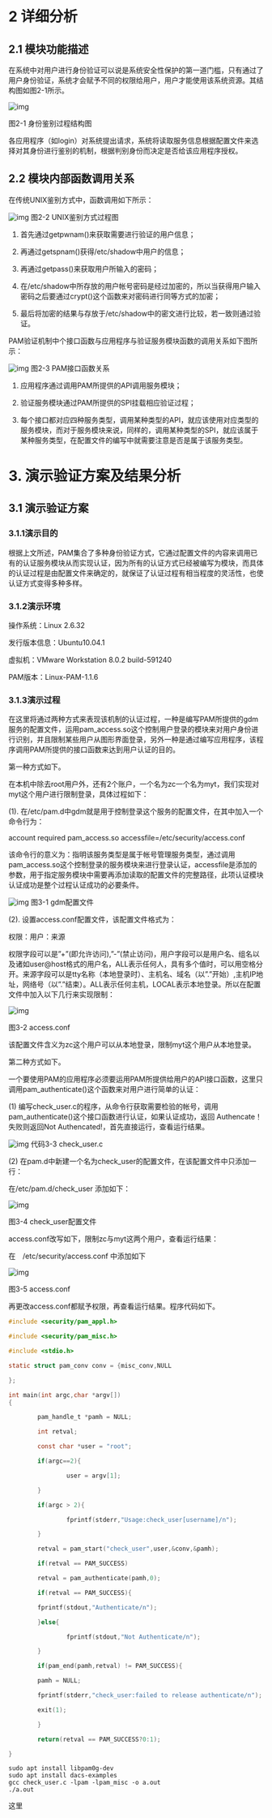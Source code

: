 # **2** **详细分析**

## 2.1 模块功能描述

在系统中对用户进行身份验证可以说是系统安全性保护的第一道门槛，只有通过了用户身份验证，系统才会赋予不同的权限给用户，用户才能使用该系统资源。其结构图如图2-1所示。

![img](01.Linux身份鉴别机制实现分析(1).assets/640-1575205399923.webp)

   图2-1 身份鉴别过程结构图

各应用程序（如login）对系统提出请求，系统将读取服务信息根据配置文件来选择对其身份进行鉴别的机制，根据判别身份而决定是否给该应用程序授权。

## 2.2 模块内部函数调用关系

在传统UNIX鉴别方式中，函数调用如下所示：

![img](01.Linux身份鉴别机制实现分析(1).assets/640-1575205386962.webp)
                             图2-2 UNIX鉴别方式过程图

1. 首先通过getpwnam()来获取需要进行验证的用户信息；

2. 再通过getspnam()获得/etc/shadow中用户的信息；

3. 再通过getpass()来获取用户所输入的密码；

4. 在/etc/shadow中所存放的用户帐号密码是经过加密的，所以当获得用户输入密码之后要通过crypt()这个函数来对密码进行同等方式的加密；

5. 最后将加密的结果与存放于/etc/shadow中的密文进行比较，若一致则通过验证。

PAM验证机制中个接口函数与应用程序与验证服务模块函数的调用关系如下图所示：

![img](01.Linux身份鉴别机制实现分析(1).assets/640.webp)                           图2-3 PAM接口函数关系

1. 应用程序通过调用PAM所提供的API调用服务模块；

2. 验证服务模块通过PAM所提供的SPI挂载相应验证过程；

3. 每个接口都对应四种服务类型，调用某种类型的API，就应该使用对应类型的服务模块，而对于服务模块来说，同样的，调用某种类型的SPI，就应该属于某种服务类型，在配置文件的编写中就需要注意是否是属于该服务类型。

# 3. 演示验证方案及结果分析

## **3.1** **演示验证方案**

### **3.1.1演示目的**

根据上文所述，PAM集合了多种身份验证方式，它通过配置文件的内容来调用已有的认证服务模块从而实现认证，因为所有的认证方式已经被编写为模块，而具体的认证过程是由配置文件来确定的，就保证了认证过程有相当程度的灵活性，也使认证方式变得多种多样。

### **3.1.2演示环境**

操作系统：Linux 2.6.32

发行版本信息：Ubuntu10.04.1

虚拟机：VMware Workstation 8.0.2 build-591240

PAM版本：Linux-PAM-1.1.6

### **3.1.3演示过程**

在这里将通过两种方式来表现该机制的认证过程，一种是编写PAM所提供的gdm服务的配置文件，运用pam_access.so这个控制用户登录的模块来对用户身份进行识别，并且限制某些用户从图形界面登录，另外一种是通过编写应用程序，该程序调用PAM所提供的接口函数来达到用户认证的目的。

第一种方式如下。

在本机中除去root用户外，还有2个账户，一个名为zc一个名为myt，我们实现对myt这个用户进行限制登录，具体过程如下：

(1). 在/etc/pam.d中gdm就是用于控制登录这个服务的配置文件，在其中加入一个命令行为：

account required pam_access.so accessfile=/etc/security/access.conf

该命令行的意义为：指明该服务类型是属于帐号管理服务类型，通过调用pam_access.so这个控制登录的服务模块来进行登录认证，accessfile是添加的参数，用于指定服务模块中需要再添加读取的配置文件的完整路径，此项认证模块认证成功是整个过程认证成功的必要条件。

![img](01.Linux身份鉴别机制实现分析(1).assets/640-1575205958441.webp)
图3-1 gdm配置文件

(2). 设置access.conf配置文件，该配置文件格式为：

权限：用户：来源

权限字段可以是”+”(即允许访问),”-”(禁止访问)，用户字段可以是用户名、组名以及诸如user@host格式的用户名，ALL表示任何人，具有多个值时，可以用空格分开。来源字段可以是tty名称（本地登录时）、主机名、域名（以”.”开始）,主机IP地址，网络号（以”.”结束）。ALL表示任何主机，LOCAL表示本地登录。所以在配置文件中加入以下几行来实现限制：

![img](01.Linux身份鉴别机制实现分析(1).assets/640-1575206025539.webp)

图3-2 access.conf

该配置文件含义为zc这个用户可以从本地登录，限制myt这个用户从本地登录。

第二种方式如下。

一个要使用PAM的应用程序必须要运用PAM所提供给用户的API接口函数，这里只调用pam_authenticate()这个函数来对用户进行简单的认证：

(1) 编写check_user.c的程序，从命令行获取需要检验的帐号，调用pam_authenticate()这个接口函数进行认证，如果认证成功，返回 Authencate！失败则返回Not Authencated!，首先直接运行，查看运行结果。

![img](01.Linux身份鉴别机制实现分析(1).assets/640-1575206188140.webp)
代码3-3 check_user.c

(2) 在pam.d中新建一个名为check_user的配置文件，在该配置文件中只添加一行：

在/etc/pam.d/check_user 添加如下：

![img](01.Linux身份鉴别机制实现分析(1).assets/640-1575206228127.webp)

图3-4 check_user配置文件

access.conf改写如下，限制zc与myt这两个用户，查看运行结果：

在　/etc/security/access.conf 中添加如下

![img](01.Linux身份鉴别机制实现分析(1).assets/640-1575206245460.webp)



图3-5 access.conf

再更改access.conf都赋予权限，再查看运行结果。程序代码如下。

```c
#include <security/pam_appl.h>

#include <security/pam_misc.h>

#include <stdio.h>

static struct pam_conv conv = {misc_conv,NULL

};

int main(int argc,char *argv[])
{

        pam_handle_t *pamh = NULL;

        int retval;

        const char *user = "root";

        if(argc==2){

                user = argv[1];

        }

        if(argc > 2){

                fprintf(stderr,"Usage:check_user[username]/n");

        }

        retval = pam_start("check_user",user,&conv,&pamh);

        if(retval == PAM_SUCCESS)

        retval = pam_authenticate(pamh,0);

        if(retval == PAM_SUCCESS){

        fprintf(stdout,"Authenticate/n");

        }else{

                fprintf(stdout,"Not Authenticate/n");

        }

        if(pam_end(pamh,retval) != PAM_SUCCESS){

        pamh = NULL;

        fprintf(stderr,"check_user:failed to release authenticate/n");

        exit(1);

        }

        return(retval == PAM_SUCCESS?0:1);

}
```

```shell
sudo apt install libpam0g-dev
sudo apt install dacs-examples
gcc check_user.c -lpam -lpam_misc -o a.out
./a.out
```

这里